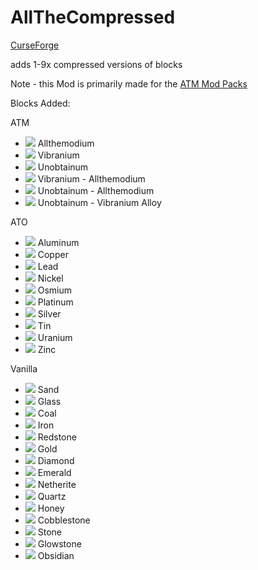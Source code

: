 # AllTheCompressed

[CurseForge](https://www.curseforge.com/minecraft/mc-mods/allthecompressed)

adds 1-9x compressed versions of blocks

Note - this Mod is primarily made for the [ATM Mod Packs](https://github.com/AllTheMods)

Blocks Added:

ATM

- ![](https://github.com/Pdiddy973/AllTheCompressed/blob/main/images/allthemodium_block.png) Allthemodium
- ![](https://github.com/Pdiddy973/AllTheCompressed/blob/main/images/vibranium_block.png) Vibranium
- ![](https://github.com/Pdiddy973/AllTheCompressed/blob/main/images/unobtainium_block.png) Unobtainum
- ![](https://github.com/Pdiddy973/AllTheCompressed/blob/main/images/va_alloy_block.png) Vibranium - Allthemodium
- ![](https://github.com/Pdiddy973/AllTheCompressed/blob/main/images/ua_alloy_block.png) Unobtainum - Allthemodium
- ![](https://github.com/Pdiddy973/AllTheCompressed/blob/main/images/uv_alloy_block.png) Unobtainum - Vibranium Alloy

ATO

- ![](https://github.com/Pdiddy973/AllTheCompressed/blob/main/images/aluminum_block.png) Aluminum
- ![](https://github.com/Pdiddy973/AllTheCompressed/blob/main/images/copper_block.png) Copper
- ![](https://github.com/Pdiddy973/AllTheCompressed/blob/main/images/lead_block.png) Lead
- ![](https://github.com/Pdiddy973/AllTheCompressed/blob/main/images/nickel_block.png) Nickel
- ![](https://github.com/Pdiddy973/AllTheCompressed/blob/main/images/osmium_block.png) Osmium
- ![](https://github.com/Pdiddy973/AllTheCompressed/blob/main/images/platinum_block.png) Platinum
- ![](https://github.com/Pdiddy973/AllTheCompressed/blob/main/images/silver_block.png) Silver
- ![](https://github.com/Pdiddy973/AllTheCompressed/blob/main/images/tin_block.png) Tin
- ![](https://github.com/Pdiddy973/AllTheCompressed/blob/main/images/uranium_block.png) Uranium
- ![](https://github.com/Pdiddy973/AllTheCompressed/blob/main/images/zinc_block.png) Zinc

Vanilla

- ![](https://github.com/Pdiddy973/AllTheCompressed/blob/main/images/sand.png) Sand
- ![](https://github.com/Pdiddy973/AllTheCompressed/blob/main/images/glass.png) Glass
- ![](https://github.com/Pdiddy973/AllTheCompressed/blob/main/images/coal_block.png) Coal
- ![](https://github.com/Pdiddy973/AllTheCompressed/blob/main/images/iron_block.png) Iron
- ![](https://github.com/Pdiddy973/AllTheCompressed/blob/main/images/redstone_block.png) Redstone
- ![](https://github.com/Pdiddy973/AllTheCompressed/blob/main/images/gold_block.png) Gold
- ![](https://github.com/Pdiddy973/AllTheCompressed/blob/main/images/diamond_block.png) Diamond
- ![](https://github.com/Pdiddy973/AllTheCompressed/blob/main/images/emerald_block.png) Emerald
- ![](https://github.com/Pdiddy973/AllTheCompressed/blob/main/images/netherite_block.png) Netherite
- ![](https://github.com/Pdiddy973/AllTheCompressed/blob/main/images/quartz_block.png) Quartz
- ![](https://github.com/Pdiddy973/AllTheCompressed/blob/main/images/honey_block.png) Honey
- ![](https://github.com/Pdiddy973/AllTheCompressed/blob/main/images/cobblestone.png) Cobblestone
- ![](https://github.com/Pdiddy973/AllTheCompressed/blob/main/images/stone.png) Stone
- ![](https://github.com/Pdiddy973/AllTheCompressed/blob/main/images/glowstone.png) Glowstone
- ![](https://github.com/Pdiddy973/AllTheCompressed/blob/main/images/obsidian.png) Obsidian
